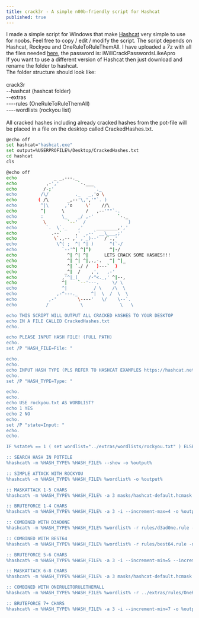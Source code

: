 ```yaml
---
title: crack3r - A simple n00b-friendly script for Hashcat
published: true
---
```


I made a simple script for Windows that make <a href="https://hashcat.net/hashcat/" target="_blank">Hashcat</a> very simple to use for noobs.
Feel free to copy / edit / modify the script. 
The script depends on Hashcat, Rockyou and OneRuleToRuleThemAll. I have uploaded a 7z with all the files needed <a href="https://ufile.io/4kf6o6rz" target="_blank">here</a>, the password is: iWillCrackPasswordsLikeApro<br />
If you want to use a different version of Hashcat then just download and rename the folder to hashcat.<br />
The folder structure should look like:<br />
<br />
crack3r<br />
--hashcat (hashcat folder)<br />
--extras<br />
----rules (OneRuleToRuleThemAll)<br />
----wordlists (rockyou list)<br />
<br />
All cracked hashes including already cracked hashes from the pot-file will be placed in a file on the desktop called CrackedHashes.txt.
<bg />


```bash
@echo off
set hashcat="hashcat.exe"
set output=%USERPROFILE%/Desktop/CrackedHashes.txt
cd hashcat
cls

@echo off
echo              _ _,---._ 
echo           ,-','       `-.___ 
echo          /-;'               `._ 
echo         /\/          ._   _,'o \ 
echo        ( /\       _,--'\,','"`. ) 
echo         ^|\      ,'o     \'    //\ 
echo         ^|      \        /   ,--'""`-. 
echo         :       \_    _/ ,-'         `-._ 
echo          \        `--'  /                ) 
echo           `.  \`._    ,'     ________,',' 
echo             .--`     ,'  ,--` __\___,;' 
echo              \`.,-- ,' ,`_)--'  /`.,' 
echo               \^( ;  ^| ^| )      ^(`-/ 
echo                 `--'^| ^|^)       ^|-/ 
echo                   ^| ^| ^|      LETS CRACK SOME HASHES!!!
echo                   ^| ^| ^|,.,-.   ^| ^|_ 
echo                   ^| `./ /   )---`  ) 
echo                  _^|  /    ,',   ,-' 
echo                 ,'^|_(    /-^<._,' ^|--, 
echo                 ^|    `--'---.     \/ \ 
echo                 ^|          / \    /\  \ 
echo               ,-^---._     ^|  \  /  \  \ 
echo            ,-'        \----'   \/    \--`. 
echo           /            \              \   \ 

echo THIS SCRIPT WILL OUTPUT ALL CRACKED HASHES TO YOUR DESKTOP
echo IN A FILE CALLED CrackedHashes.txt
echo.

echo PLEASE INPUT HASH FILE! (FULL PATH)
echo.
set /P "HASH_FILE=File: "

echo.
echo.
echo INPUT HASH TYPE (PLS REFER TO HASHCAT EXAMPLES https://hashcat.net/wiki/doku.php?id=example_hashes)
echo.
set /P "HASH_TYPE=Type: "

echo.
echo.
echo USE rockyou.txt AS WORDLIST?
echo 1 YES 
echo 2 NO
echo.
set /P "state=Input: "
echo.
echo.

IF %state% == 1 ( set wordlist="../extras/wordlists/rockyou.txt" ) ELSE ( set /P "wordlist=Input wordlist: " ) 

:: SEARCH HASH IN POTFILE
%hashcat% -m %HASH_TYPE% %HASH_FILE% --show -o %output%

:: SIMPLE ATTACK WITH ROCKYOU
%hashcat% -m %HASH_TYPE% %HASH_FILE% %wordlist% -o %output%

:: MASKATTACK 1-5 CHARS
%hashcat% -m %HASH_TYPE% %HASH_FILE% -a 3 masks/hashcat-default.hcmask -i --increment-max=5 -o %output%

:: BRUTEFORCE 1-4 CHARS
%hashcat% -m %HASH_TYPE% %HASH_FILE% -a 3 -i --increment-max=4 -o %output%

:: COMBINED WITH D3AD0NE
%hashcat% -m %HASH_TYPE% %HASH_FILE% %wordlist% -r rules/d3ad0ne.rule -o %output%

:: COMBINED WITH BEST64
%hashcat% -m %HASH_TYPE% %HASH_FILE% %wordlist% -r rules/best64.rule -o %output%

:: BRUTEFORCE 5-6 CHARS
%hashcat% -m %HASH_TYPE% %HASH_FILE% -a 3 -i --increment-min=5 --increment-max=6 -o %output%

:: MASKATTACK 6-8 CHARS
%hashcat% -m %HASH_TYPE% %HASH_FILE% -a 3 masks/hashcat-default.hcmask -i --increment-min=6 --increment-max=8 -o %output%

:: COMBINED WITH ONERULETORULETHEMALL
%hashcat% -m %HASH_TYPE% %HASH_FILE% %wordlist% -r ../extras/rules/OneRuleToRuleThemAll.rule -o %output%

:: BRUTEFORCE 7+ CHARS
%hashcat% -m %HASH_TYPE% %HASH_FILE% -a 3 -i --increment-min=7 -o %output%
```
